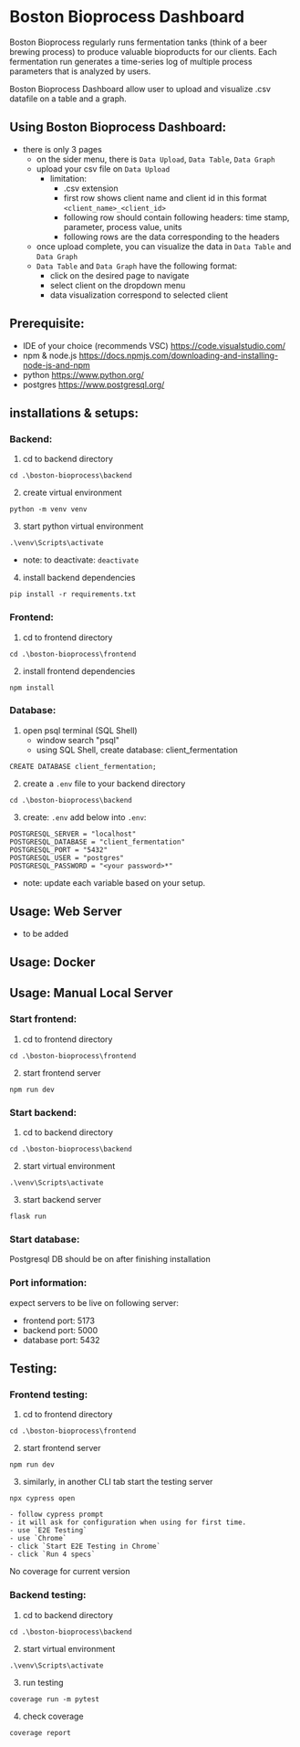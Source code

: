# Boston Bioprocess Dashboard

Boston Bioprocess regularly runs fermentation tanks (think of a beer brewing process) to 
produce valuable bioproducts for our clients. Each fermentation run generates a time-series 
log of multiple process parameters that is analyzed by users. 

Boston Bioprocess Dashboard allow user to upload and visualize .csv datafile on a table and a graph.

## Using Boston Bioprocess Dashboard:
- there is only 3 pages
    - on the sider menu, there is `Data Upload`, `Data Table`, `Data Graph`
    - upload your csv file on `Data Upload`
        - limitation:
            - .csv extension
            - first row shows client name and client id in this format `<client_name>_<client_id>`
            - following row should contain following headers: time stamp, parameter, process value, units
            - following rows are the data corresponding to the headers
    - once upload complete, you can visualize the data in `Data Table` and `Data Graph`
    - `Data Table` and `Data Graph` have the following format:
        - click on the desired page to navigate
        - select client on the dropdown menu
        - data visualization correspond to selected client

## Prerequisite:
- IDE of your choice (recommends VSC) https://code.visualstudio.com/
- npm & node.js https://docs.npmjs.com/downloading-and-installing-node-js-and-npm
- python https://www.python.org/
- postgres https://www.postgresql.org/

## installations & setups:   
### Backend:
1. cd to backend directory

`cd .\boston-bioprocess\backend`

2. create virtual environment

`python -m venv venv`

3. start python virtual environment

`.\venv\Scripts\activate`

- note: to deactivate: `deactivate`

4. install backend dependencies

`pip install -r requirements.txt`

### Frontend:

1. cd to frontend directory

`cd .\boston-bioprocess\frontend`

2. install frontend dependencies

`npm install`

### Database:

1. open psql terminal (SQL Shell)
    - window search "psql"
    - using SQL Shell, create database: client_fermentation

`CREATE DATABASE client_fermentation;`

2. create a `.env` file to your backend directory

`cd .\boston-bioprocess\backend`

3. create: `.env` add below into `.env`:
```
POSTGRESQL_SERVER = "localhost"
POSTGRESQL_DATABASE = "client_fermentation"
POSTGRESQL_PORT = "5432"
POSTGRESQL_USER = "postgres"
POSTGRESQL_PASSWORD = "<your password>*" 
```

- note: update each variable based on your setup.

## Usage: Web Server
- to be added

## Usage: Docker

## Usage: Manual Local Server
### Start frontend: 
1. cd to frontend directory

`cd .\boston-bioprocess\frontend`

2. start frontend server

`npm run dev`

### Start backend: 
1. cd to backend directory

`cd .\boston-bioprocess\backend`

2. start virtual environment

`.\venv\Scripts\activate`

3. start backend server

`flask run`

### Start database:
Postgresql DB should be on after finishing installation

### Port information:
expect servers to be live on following server:
- frontend port: 5173
- backend port: 5000
- database port: 5432

## Testing:
### Frontend testing:
1. cd to frontend directory

`cd .\boston-bioprocess\frontend`

2. start frontend server

`npm run dev`

3. similarly, in another CLI tab start the testing server

`npx cypress open`

    - follow cypress prompt
    - it will ask for configuration when using for first time.
    - use `E2E Testing`
    - use `Chrome`
    - click `Start E2E Testing in Chrome`
    - click `Run 4 specs`

No coverage for current version

### Backend testing:
1. cd to backend directory

`cd .\boston-bioprocess\backend`

2. start virtual environment

`.\venv\Scripts\activate`

3. run testing

`coverage run -m pytest`

4. check coverage

`coverage report`
